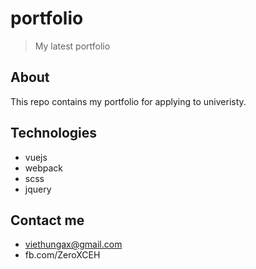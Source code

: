 # portfolio

> My latest portfolio

## About

This repo contains my portfolio for applying to univeristy.

## Technologies

- vuejs
- webpack
- scss
- jquery

## Contact me

- viethungax@gmail.com
- fb.com/ZeroXCEH